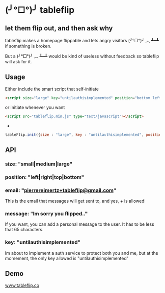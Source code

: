 # (╯°□°)╯ tableflip

## let them flip out, and then ask why

tableflip makes a homepage flippable
and lets angry visitors (╯°□°)╯ ︵ ┻━┻
if something is broken.

But a (╯°□°)╯ ︵ ┻━┻ would be
kind of useless without feedback
so tableflip will ask for it.

## Usage

Either include the smart script that self-initiate
```html
<script size="large" key="untilauthisimplemented" position="bottom left" email="pierrereimertz+tableflip@gmail.com" message="Im sorry you flipped out and that I broke your heart." src="tableflip.min.js" type="text/javascript"></script>
```

or initiate whenever you want
```html
<script src="tableflip.min.js" type="text/javascript"></script>
```
+
```javascript
tableFlip.init({size : "large", key : "untilauthisimplemented", position : "bottom left", email : "pierrereimertz+tableflip@gmail.com", message="Im sorry you flipped out and that I broke your heart."});
```

## API

### size: "small|medium|large"

### position: "left|right|top|bottom"

### email: "pierrereimertz+tableflip@gmail.com"
This is the email that messages will get sent to, and yes, + is allowed

### message: "Im sorry you flipped.."
If you want, you can add a personal message to the user. It has to be less that 65 characters.

### key: "untilauthisimplemented"
Im about to implement a auth service to protect both you and me, but at the
momement, the only key allowed is "untilauthisimplemented"

## Demo

www.tableflip.co



